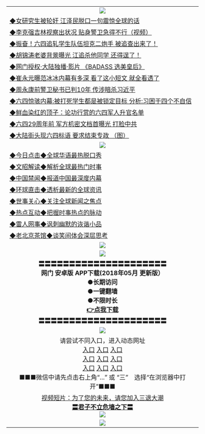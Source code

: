 <table>
  <tr>
    <td align=center><img src="https://github.com/gyhhx/image-upload/blob/master/yaowen.jpg" /></td>
  </tr>
  <tr>
<td align=left>
<a href="http://234325.hv.saobruno.pt/?c924709&from=gy">◆女研究生被轮奸 江泽民脱口一句震惊全球的话</a><br/></td>
  </tr> 
      <tr>
<td align=left>
<a href="http://252342.hv.saobruno.pt/?c925246&from=gy">◆李克强吉林视察出状况 贴身警卫急得不行（视频）</a><br/></td>
   </tr>
    <tr>
<td align=left>
<a href="http://5355345.hv.saobruno.pt/?c925035&from=gy">◆振奋！六四追轧学生队伍坦克二炮手 被追查出来了！</a><br/></td>
 </tr> 
 <tr>
<td align=left>
<a href="http://235234.hv.saobruno.pt/?c925568&from=gy">◆胡锦涛老婆背景曝光 江追杀他同学 还得逞了！</a><br/>
</td>
   </tr>
 <tr>
<td align=left>
<a href="http://235234.hv.saobruno.pt/?c841033&from=gy">◆网门授权·大陆独播·影片 《BADASS 选美皇后》 </a><br/>
</td>
   </tr>
 <tr>
<td align=left>
<a href="http://235234.hv.saobruno.pt/?c925229&from=gy">◆崔永元曝范冰冰内幕有多深 看了这小短文 就全看透了</a><br/></td>
  </tr>
  <tr>
<td align=left>
<a href="http://235234.hv.saobruno.pt/?c925251&from=gy">◆周永康前警卫秘书已判10年 传涉暗杀习近平</a><br/>
</td>
   </tr>
<tr>
<td align=left>
<a href="http://235234.hv.saobruno.pt/?c925149&from=gy">◆六四惊骇内幕:被打死学生都是被锁定目标 分析:习困于四个不自信 </a><br/></td>
   </tr>
<tr>
<td align=left>
<a href="http://235234.hv.saobruno.pt/?c925235&from=gy">◆鲜血染红的顶子：论功行赏的六四军人升官名单 </a><br/></td>
 </tr>
   </tr>
  <tr>
<td align=left>
<a href="http://235234.hv.saobruno.pt/?c924712&from=gy">◆六四29周年前 军方机密文档首曝光 打脸中共</a><br/>
</td>
</tr>
     <tr>
<td align=left>
<a href="http://235234.hv.saobruno.pt/show.htm?c924672&from=gy">◆大陆街头现六四标语 要求结束专政 （图）</a><br/></td>
  </tr>
    <tr>
    <td align=center><img src="https://github.com/gyhhx/image-upload/blob/master/shipin.jpg" /></td>
  </tr>
 <tr>
   <td align=left> 
<a href="http://235234.hv.saobruno.pt/?c816850&from=gy">◆今日点击◆全球华语最热脱口秀</a><br/>
    </td>
  </tr>
  <tr>
   <td align=left>
<a href="http://235234.hv.saobruno.pt/?c816857&from=gy">◆文昭解读◆解析全球最热门时事</a><br/>
    </td>
  </tr>
  <tr>
  <td align=left>
<a href="http://235234.hv.saobruno.pt/?c816860&from=gy">◆中国禁闻◆报道中国最深度内幕</a><br/>
   </tr>
  <tr>
     <td align=left>
<a href="http://235234.hv.saobruno.pt/?c816855&from=gy">◆环球直击◆透析最新的全球资讯</a><br/>
   </tr>
   <tr>
      <td align=left>
<a href="http://235234.hv.saobruno.pt/?c816851&from=gy">◆世事关心◆关注全球新闻之焦点</a><br/>
   </tr>
   <tr>
     <td align=left>
<a href="http://235234.hv.saobruno.pt/?c816852&from=gy">◆热点互动◆把握时事热点的脉动</a><br/>
   </tr>
   <tr>
      <td align=left>
<a href="http://235234.hv.saobruno.pt/?c816694&from=gy">◆雷人网事◆讽刺幽默的诙谐小品</a><br/>
   </tr>
   <tr>
    <td align=left>
<a href="http://235234.hv.saobruno.pt/?c816650&from=gy">◆老北京茶馆◆谈笑间体会深层思考</a><br/>
   </tr>
    <tr>
    <td align=center><img src="https://github.com/gyhhx/image-upload/blob/master/gy1-wxsm.png" /></td>
  </tr>
   <tr>
  <td align=center><img src="https://github.com/gyhhx/image-upload/blob/master/new1.jpg" />
  </td>
  </tr>
   <tr>
    <td align=center>
 <b>〓〓〓〓〓〓〓〓〓〓〓〓〓〓〓〓〓〓〓〓〓<br/>网门  安卓版 APP下载(2018年05月 更新版）<br/> ●长期访问<br/> ●一键翻墙<br/>  ●不限时长<br/> 
 <a href="http://t.cn/R3Fslvz">👉<b>点我下载</a><br/>〓〓〓〓〓〓〓〓〓〓〓〓〓〓〓〓〓〓〓〓〓<br/>
    </td>
    </tr>
    <tr>
    <td align=center><img src="https://github.com/gyhhx/image-upload/blob/master/tongdao2.jpg" /></td>
  </tr>

   <tr>
    <td align=center>请尝试不同入口，进入动态网址<br/>
     <a href="https://s3.us-east-2.amazonaws.com/ogateh/show.htm?from=gy">入口</a>
      <a href="https://s3.eu-west-2.amazonaws.com/ogatel/show.htm?from=gy">入口</a>
      <a href="https://s3.amazonaws.com/ogate/show.htm?from=oGateg">入口</a><br/>
      <a href="https://s3.ap-northeast-2.amazonaws.com/ogates/show.htm?from=gy">入口</a>
      <a href="https://s3.eu-central-1.amazonaws.com/ogatef/show.htm?from=gy">入口</a>
      <a href="https://s3.ap-south-1.amazonaws.com/ogatem/show.htm?from=gy">入口</a><br/>
      <a href="https://s3-us-west-1.amazonaws.com/ogaten/show.htm?from=gy">入口</a>
      <a href="https://s3.ca-central-1.amazonaws.com/ogatec/show.htm?from=gy">入口</a>
      <a href="https://s3-ap-northeast-1.amazonaws.com/ogatet/show.htm?from=gy">入口</a><br/>
      ■■■微信中请先点击右上角“...” 或 “三”　选择“在浏览器中打开”■■■<b><br/>
    </td>
  </tr>
  <tr>
  <td align=center>
  <a href="http://235234.hv.saobruno.pt/?c816846_2_1&from=gy">视频短片：为了您的未来，请您加入三退大潮</a><br/>
      <a href="http://23522334.hv.saobruno.pt/?ogQuit.aspx&from=gy"><b>〓君子不立危墙之下〓<br/></a>
      <img src="https://github.com/gyhhx/image-upload/blob/master/3t.jpg" /><br/>
      </td>
  </tr>
   <tr>
    <td align=center><img src="https://raw.githubusercontent.com/oGate2/Up/master/oGate_640.jpg"/></td>
  </tr>
</table>
